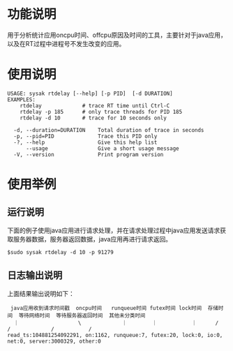 # 功能说明
用于分析统计应用oncpu时间、offcpu原因及时间的工具，主要针对于java应用，以及在RT过程中进程号不发生改变的应用。
# 使用说明
```
USAGE: sysak rtdelay [--help] [-p PID]  [-d DURATION]
EXAMPLES:
    rtdelay             # trace RT time until Ctrl-C
    rtdelay -p 185      # only trace threads for PID 185
    rtdelay -d 10       # trace for 10 seconds only

  -d, --duration=DURATION    Total duration of trace in seconds
  -p, --pid=PID              Trace this PID only
  -?, --help                 Give this help list
      --usage                Give a short usage message
  -V, --version              Print program version
```
# 使用举例
## 运行说明
下面的例子使用java应用进行请求处理，并在请求处理过程中java应用发送请求获取服务器数据，服务器返回数据，java应用再进行请求返回。
```
$sudo sysak rtdelay -d 10 -p 91279
```
## 日志输出说明
上面结果输出说明如下：
```
 java应用收到请求时间戳  oncpu时间   runqueue时间 futex时间 lock时间  存储时间  等待网络时间  等待服务器返回时间  其他未分类时间
  ｜                   \             ｜        ｜           ｜      /      /             /           /
read_ts:104881254092291, on:1162, runqueue:7, futex:20, lock:0, io:0, net:0, server:3000329, other:0
```